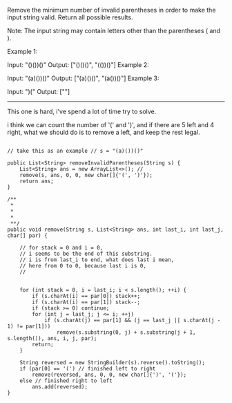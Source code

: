 Remove the minimum number of invalid parentheses in order to make the input string valid. Return all possible results.

Note: The input string may contain letters other than the parentheses ( and ).

Example 1:

Input: "()())()"
Output: ["()()()", "(())()"]
Example 2:

Input: "(a)())()"
Output: ["(a)()()", "(a())()"]
Example 3:

Input: ")("
Output: [""]

---

This one is hard, i've spend a lot of time try to solve.

i think we can count the number of '(' and ')', and if there are 5 left and 4 right,
what we should do is to remove a left, and keep the rest legal.

```

// take this as an example // s = "(a)())()"

public List<String> removeInvalidParentheses(String s) {
    List<String> ans = new ArrayList<>(); //
    remove(s, ans, 0, 0, new char[]{'(', ')'});
    return ans;
}

/**
 *
 *
 *
 **/
public void remove(String s, List<String> ans, int last_i, int last_j,  char[] par) {

    // for stack = 0 and i = 0,
    // i seems to be the end of this substring.
    // i is from last_i to end, what does last i mean,
    // here from 0 to 0, because last i is 0,
    //


    for (int stack = 0, i = last_i; i < s.length(); ++i) {
        if (s.charAt(i) == par[0]) stack++;
        if (s.charAt(i) == par[1]) stack--;
        if (stack >= 0) continue;
        for (int j = last_j; j <= i; ++j)
            if (s.charAt(j) == par[1] && (j == last_j || s.charAt(j - 1) != par[1]))
                remove(s.substring(0, j) + s.substring(j + 1, s.length()), ans, i, j, par);
        return;
    }

    String reversed = new StringBuilder(s).reverse().toString();
    if (par[0] == '(') // finished left to right
        remove(reversed, ans, 0, 0, new char[]{')', '('});
    else // finished right to left
        ans.add(reversed);
}

```
